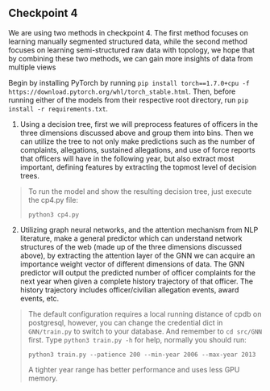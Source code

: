 ## Checkpoint 4
We are using two methods in checkpoint 4. The first method focuses on learning manually segmented structured data, while the second method focuses on learning semi-structured raw data with topology, we hope that by combining these two methods, we can gain more insights of data from multiple views

Begin by installing PyTorch by running `pip install torch==1.7.0+cpu -f https://download.pytorch.org/whl/torch_stable.html`.
Then, before running either of the models from their respective root directory, run `pip install -r requirements.txt`.

1. Using a decision tree, first we will preprocess features of officers in the three dimensions discussed above and group them into bins. Then we can utilize the tree to not only make predictions such as the number of complaints, allegations, sustained allegations, and use of force reports that officers will have in the following year, but also extract most important, defining features by extracting the topmost level of decision trees.

> To run the model and show the resulting decision tree, just execute the cp4.py file:
> ```
> python3 cp4.py
> ```

2. Utilizing graph neural networks, and the attention mechanism from NLP literature, make a general predictor which can understand network structures of the web (made up of the three dimensions discussed above), by extracting the attention layer of the GNN we can acquire an importance weight vector of different dimensions of data. The GNN predictor will output the predicted number of officer complaints for the next year when given a complete history trajectory of that officer. The history trajectory includes officer/civilian allegation events, award events, etc.

> The default configuration requires a local running distance of cpdb on postgresql, however, you can change the credential dict in `GNN/train.py` to switch to your database. And remember to `cd src/GNN` first.
> Type `python3 train.py -h` for help, normally you should run:
> ```
> python3 train.py --patience 200 --min-year 2006 --max-year 2013
> ```
> A tighter year range has better performance and uses less GPU memory.

